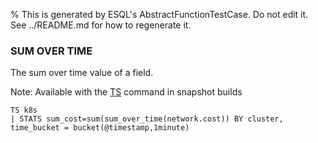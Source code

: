 % This is generated by ESQL's AbstractFunctionTestCase. Do not edit it. See ../README.md for how to regenerate it.

### SUM OVER TIME
The sum over time value of a field.

Note: Available with the [TS](https://www.elastic.co/docs/reference/query-languages/esql/commands/source-commands#esql-ts) command in snapshot builds

```esql
TS k8s
| STATS sum_cost=sum(sum_over_time(network.cost)) BY cluster, time_bucket = bucket(@timestamp,1minute)
```
